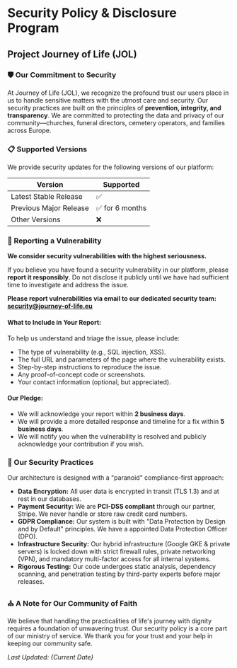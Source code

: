 # Security Policy & Disclosure Program
## Project Journey of Life (JOL)

### 🛡️ Our Commitment to Security
At Journey of Life (JOL), we recognize the profound trust our users place in us to handle sensitive matters with the utmost care and security. Our security practices are built on the principles of **prevention, integrity, and transparency**. We are committed to protecting the data and privacy of our community—churches, funeral directors, cemetery operators, and families across Europe.

### 📋 Supported Versions
We provide security updates for the following versions of our platform:

| Version | Supported          |
| ------- | ------------------ |
| Latest Stable Release | ✅ |
| Previous Major Release | ✅ for 6 months |
| Other Versions        | ❌ |

### 🚨 Reporting a Vulnerability

**We consider security vulnerabilities with the highest seriousness.**

If you believe you have found a security vulnerability in our platform, please **report it responsibly**. Do not disclose it publicly until we have had sufficient time to investigate and address the issue.

**Please report vulnerabilities via email to our dedicated security team:**
**security@journey-of-life.eu**

#### What to Include in Your Report:
To help us understand and triage the issue, please include:
-   The type of vulnerability (e.g., SQL injection, XSS).
-   The full URL and parameters of the page where the vulnerability exists.
-   Step-by-step instructions to reproduce the issue.
-   Any proof-of-concept code or screenshots.
-   Your contact information (optional, but appreciated).

#### Our Pledge:
-   We will acknowledge your report within **2 business days**.
-   We will provide a more detailed response and timeline for a fix within **5 business days**.
-   We will notify you when the vulnerability is resolved and publicly acknowledge your contribution if you wish.

### 🔐 Our Security Practices

Our architecture is designed with a "paranoid" compliance-first approach:

-   **Data Encryption:** All user data is encrypted in transit (TLS 1.3) and at rest in our databases.
-   **Payment Security:** We are **PCI-DSS compliant** through our partner, Stripe. We never handle or store raw credit card numbers.
-   **GDPR Compliance:** Our system is built with "Data Protection by Design and by Default" principles. We have a appointed Data Protection Officer (DPO).
-   **Infrastructure Security:** Our hybrid infrastructure (Google GKE & private servers) is locked down with strict firewall rules, private networking (VPN), and mandatory multi-factor access for all internal systems.
-   **Rigorous Testing:** Our code undergoes static analysis, dependency scanning, and penetration testing by third-party experts before major releases.

### ⛪ A Note for Our Community of Faith
We believe that handling the practicalities of life's journey with dignity requires a foundation of unwavering trust. Our security policy is a core part of our ministry of service. We thank you for your trust and your help in keeping our community safe.

*Last Updated: {Current Date}*

